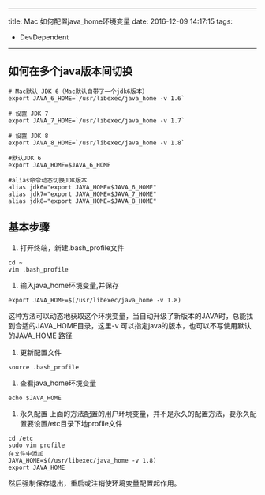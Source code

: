 ----
title: Mac 如何配置java_home环境变量
date: 2016-12-09 14:17:15
tags:
- DevDependent
----
## 如何在多个java版本间切换

```
# Mac默认 JDK 6（Mac默认自带了一个jdk6版本）
export JAVA_6_HOME=`/usr/libexec/java_home -v 1.6`

# 设置 JDK 7
export JAVA_7_HOME=`/usr/libexec/java_home -v 1.7`

# 设置 JDK 8
export JAVA_8_HOME=`/usr/libexec/java_home -v 1.8`

#默认JDK 6
export JAVA_HOME=$JAVA_6_HOME

#alias命令动态切换JDK版本
alias jdk6="export JAVA_HOME=$JAVA_6_HOME"
alias jdk7="export JAVA_HOME=$JAVA_7_HOME"
alias jdk8="export JAVA_HOME=$JAVA_8_HOME"
```

## 基本步骤

1. 打开终端，新建.bash_profile文件
  ```
  cd ~
  vim .bash_profile
  ```
1. 输入java_home环境变量,并保存
  ```
  export JAVA_HOME=$(/usr/libexec/java_home -v 1.8)
  ```
  这种方法可以动态地获取这个环境变量，当自动升级了新版本的JAVA时，总能找到合适的JAVA_HOME目录，这里-v 可以指定java的版本，也可以不写使用默认的JAVA_HOME 路径
  
1. 更新配置文件
  ```
  source .bash_profile
  ```
1. 查看java_home环境变量
  ```
  echo $JAVA_HOME
  ```
1. 永久配置
  上面的方法配置的用户环境变量，并不是永久的配置方法，要永久配置要设置/etc目录下地profile文件
  ```
  cd /etc
  sudo vim profile
  在文件中添加
  JAVA_HOME=$(/usr/libexec/java_home -v 1.8)
  export JAVA_HOME
  ```
  然后强制保存退出，重启或注销使环境变量配置起作用。
